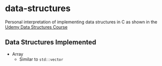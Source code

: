# data-structures

Personal interpretation of implementing data structures in C as shown in the [Udemy Data Structures Course](https://www.udemy.com/course/datastructurescncpp/)

## Data Structures Implemented

- Array
  - Similar to `std::vector`
